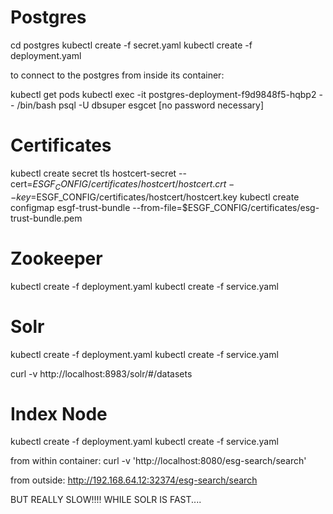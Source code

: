# Postgres

cd postgres
kubectl create -f secret.yaml 
kubectl create -f deployment.yaml

to connect to the postgres from inside its container:

kubectl get pods
kubectl exec -it postgres-deployment-f9d9848f5-hqbp2 -- /bin/bash
psql -U dbsuper esgcet
[no password necessary]


# Certificates
kubectl create secret tls hostcert-secret --cert=$ESGF_CONFIG/certificates/hostcert/hostcert.crt  --key=$ESGF_CONFIG/certificates/hostcert/hostcert.key
kubectl create configmap esgf-trust-bundle --from-file=$ESGF_CONFIG/certificates/esg-trust-bundle.pem

# Zookeeper
kubectl create -f deployment.yaml
kubectl create -f service.yaml


# Solr
kubectl create -f deployment.yaml
kubectl create -f service.yaml

curl -v http://localhost:8983/solr/#/datasets

# Index Node
kubectl create -f deployment.yaml
kubectl create -f service.yaml

from within container:
curl -v 'http://localhost:8080/esg-search/search'

from outside:
http://192.168.64.12:32374/esg-search/search

BUT REALLY SLOW!!!! WHILE SOLR IS FAST....

